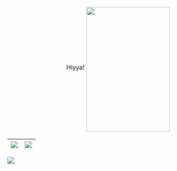 <p align="center">
Hiyya! <img align="middle" width="190" height="285" src="https://user-images.githubusercontent.com/18017425/212541061-6a16aa6c-1fe6-42d5-be63-d2e1189af333.png">
</p>

| <img align="center" src="https://github-readme-stats-six-snowy.vercel.app/api?username=LudoDash&theme=dark"> </a> | <img align="center" src="https://github-readme-stats-six-snowy.vercel.app/api/top-langs/?username=LudoDash&theme=dark"> |
| ------------- | ------------- |



![](https://komarev.com/ghpvc/?username=LudoDash&color=blueviolet)


